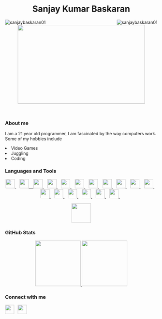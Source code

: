 <h1 align="center"> Sanjay Kumar Baskaran </h1>
<p align="center" float="left">
<img align="left" src="https://komarev.com/ghpvc/?username=sanjaybaskaran01&label=Profile%20views&color=009127" alt="sanjaybaskaran01"/>
<img align="right" src="https://img.shields.io/github/followers/sanjaybaskaran01?color=009127&label=Followers" alt="sanjaybaskaran01" /> 
</p>

<p align="center" float="left">
  <a href="https://github.com/sanjaybaskaran01?tab=repositories">
  <img src="./assets/background.gif" height="260" width="420"/>
  </a>
</p>
<br>
<h3>About me</h3>
  <p> I am a 21 year old programmer, I am fascinated by the way computers work. Some of my hobbies include 
  <li>Video Games </li>
  <li>Juggling</li>
  <li>Coding</li>
</p>

<h3>Languages and Tools</h3>
<p align="center">
  <a href="https://www.w3.org/html/" target="_blank">
  <img src="./assets/html.svg" height="30"/>
  </a>
  &nbsp;&nbsp;
  <a href="https://www.w3.org/Style/CSS/" target="_blank">
  <img src="./assets/css.svg" height="30"/>
  &nbsp;&nbsp;
  </a>
  <a href="https://www.javascript.com/" target="_blank">
  <img src="./assets/javascript.svg" height="30"/>
  </a>
  &nbsp;&nbsp;
  <a href="https://www.cprogramming.com/" target="_blank">
  <img src="./assets/c.svg" height="30"/>
  </a>
  &nbsp;&nbsp;
  <a href="https://isocpp.org/" target="_blank">
  <img src="./assets/cpp.svg" height="30"/>
  </a>
  &nbsp;&nbsp;
  <a href="https://www.python.org/" target="_blank">
  <img src="./assets/python.svg" height="30"/>
  </a>
  &nbsp;&nbsp;
  <a href="https://reactjs.org/" target="_blank">
  <img src="./assets/reactjs.svg" height="30"/>
  </a>
  &nbsp;&nbsp;
  <a href="https://www.typescriptlang.org/" target="_blank">
  <img src="./assets/typescript.svg" height="30"/>
  </a>
  &nbsp;&nbsp;
  <a href="https://nodejs.org/en/" target="_blank">
  <img src="./assets/nodejs.svg" height="30"/>
  </a>
  &nbsp;&nbsp;
  <a href="https://www.mongodb.com/" target="_blank">
  <img src="./assets/mongodb.svg" height="30"/>
  </a>
  &nbsp;&nbsp;
  <a href="https://www.rust-lang.org/" target="_blank">
  <img src="./assets/rust.svg" height="30"/>
  </a>
  &nbsp;&nbsp;
  <a href="https://git-scm.com/" target="_blank">
  <img src="./assets/git.svg" height="30"/>
  </a>
  &nbsp;&nbsp;
  <a href="https://www.docker.com/" target="_blank">
  <img src="./assets/docker.svg" height="30"/>
  </a>
  &nbsp;&nbsp;
  <a href="https://www.gnu.org/software/bash/" target="_blank">
  <img src="./assets/bash.svg" height="30"/>
  </a>
  &nbsp;&nbsp;
  <a href="https://unix.org/" target="_blank">
  <img src="./assets/console.png" height="30"/>
  </a>
  &nbsp;&nbsp;
  <a href="https://github.com/" target="_blank">
  <img src="./assets/github.svg" height="30"/>
  </a>
  &nbsp;&nbsp;
  <a href="https://www.linux.org/" target="_blank">
  <img src="./assets/linux.png" height="30"/>
  </a>
  &nbsp;&nbsp;
</p>
<p align="center">
  <a href="https://github.com/sanjaybaskaran01?tab=repositories" target="_blank">
  <img src="./assets/languages.gif" height="64"/>
  </a>
</p>
<h3>GitHub Stats</h3>

<p align="center" float="left">
  <a href="https://github.com/sanjaybaskaran01?tab=repositories">
  <img src="https://github-readme-stats.vercel.app/api?username=sanjaybaskaran01&layout=compact&show_icons=true&title_color=00FFA5&bg_color=0D1117&icon_color=00FFA5&text_color=F8F7F9&hide_border=1" height=150/>
  </a>
  <a href="https://github.com/sanjaybaskaran01?tab=repositories">
  <img src="https://github-readme-stats.vercel.app/api/top-langs?username=sanjaybaskaran01&show_icons=true&locale=en&layout=compact&title_color=00FFA5&bg_color=0D1117&icon_color=00FFA5&text_color=F8F7F9&hide_border=1" height=150/>
  </a>
</p>

<h3>Connect with me</h3>
<p align="left">
  <a href="https://www.linkedin.com/in/sanjaybaskaran/"><img src="./assets/linkedin.svg" height="30"/></a>&nbsp;&nbsp;
  <a href="mailto:sanjaybaskaran01@gmail.com"><img src="./assets/gmail.svg" height="30"/></a>&nbsp;&nbsp;

</p>

